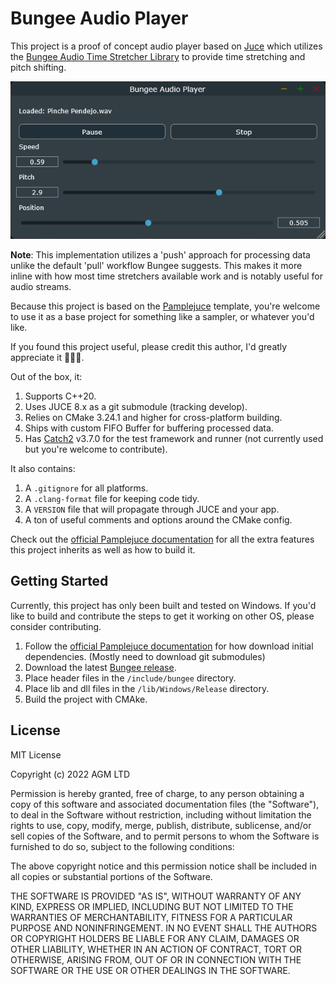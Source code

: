 # Bungee Audio Player

This project is a proof of concept audio player based on [Juce](https://juce.com/) which utilizes the 
[Bungee Audio Time Stretcher Library](https://bungee.parabolaresearch.com/)
to provide time stretching and pitch shifting.

![bungee_audio_player.png](assets/images/bungee_audio_player.png)

**Note**: This implementation utilizes a 'push' approach for processing data unlike the default 'pull' workflow Bungee suggests. This makes it more inline with how most time stretchers available work and is notably useful for audio streams.

Because this project is based on the [Pamplejuce](https://melatonin.dev/manuals/pamplejuce) template, you're welcome to use it as a base project for something like a sampler, or whatever you'd like.

If you found this project useful, please credit this author, I'd greatly appreciate it 🙇🏽‍♂️.

Out of the box, it:

1. Supports C++20.
2. Uses JUCE 8.x as a git submodule (tracking develop).
3. Relies on CMake 3.24.1 and higher for cross-platform building.
4. Ships with custom FIFO Buffer for buffering processed data.
4. Has [Catch2](https://github.com/catchorg/Catch2) v3.7.0 for the test framework and runner (not currently used but you're welcome to contribute).

It also contains:

1. A `.gitignore` for all platforms.
2. A `.clang-format` file for keeping code tidy.
3. A `VERSION` file that will propagate through JUCE and your app.
4. A ton of useful comments and options around the CMake config.


Check out the [official Pamplejuce documentation](https://melatonin.dev/manuals/pamplejuce/how-does-this-all-work/) for all the extra features this project inherits as well as how to build it.


## Getting Started

Currently, this project has only been built and tested on Windows. If you'd like to build and contribute the steps to get it working on other OS, please consider contributing.

1. Follow the [official Pamplejuce documentation](https://melatonin.dev/manuals/pamplejuce/how-does-this-all-work/) for how download initial dependencies. (Mostly need to download git submodules)
2. Download the latest [Bungee release](https://github.com/bungee-audio-stretch/bungee/releases).
3. Place header files in the `/include/bungee` directory.
4. Place lib and dll files in the `/lib/Windows/Release` directory.
5. Build the project with CMAke.



## License

MIT License

Copyright (c) 2022 AGM LTD

Permission is hereby granted, free of charge, to any person obtaining a copy
of this software and associated documentation files (the "Software"), to deal
in the Software without restriction, including without limitation the rights
to use, copy, modify, merge, publish, distribute, sublicense, and/or sell
copies of the Software, and to permit persons to whom the Software is
furnished to do so, subject to the following conditions:

The above copyright notice and this permission notice shall be included in all
copies or substantial portions of the Software.

THE SOFTWARE IS PROVIDED "AS IS", WITHOUT WARRANTY OF ANY KIND, EXPRESS OR
IMPLIED, INCLUDING BUT NOT LIMITED TO THE WARRANTIES OF MERCHANTABILITY,
FITNESS FOR A PARTICULAR PURPOSE AND NONINFRINGEMENT. IN NO EVENT SHALL THE
AUTHORS OR COPYRIGHT HOLDERS BE LIABLE FOR ANY CLAIM, DAMAGES OR OTHER
LIABILITY, WHETHER IN AN ACTION OF CONTRACT, TORT OR OTHERWISE, ARISING FROM,
OUT OF OR IN CONNECTION WITH THE SOFTWARE OR THE USE OR OTHER DEALINGS IN THE
SOFTWARE.
